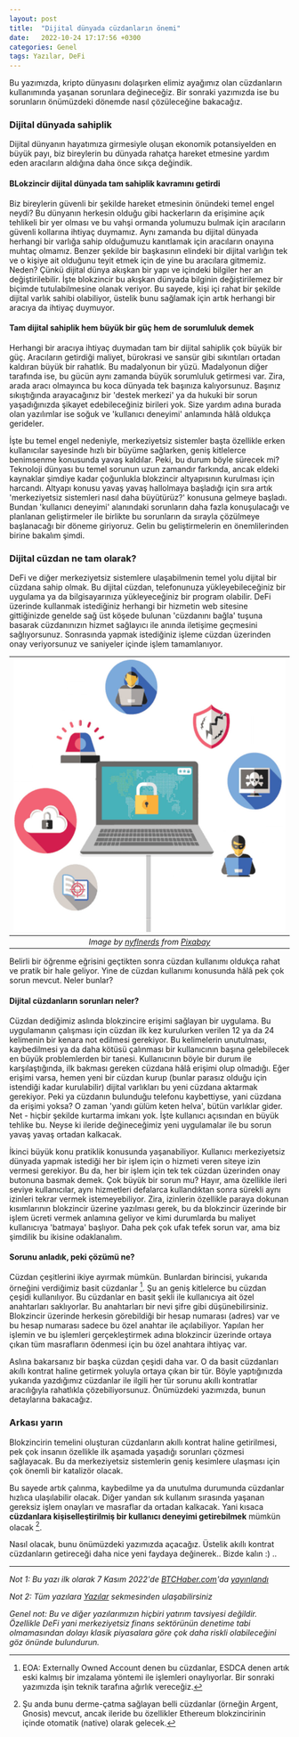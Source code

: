 ```yaml
---
layout: post
title:  "Dijital dünyada cüzdanların önemi"
date:   2022-10-24 17:17:56 +0300
categories: Genel
tags: Yazılar, DeFi
---
```


Bu yazımızda, kripto dünyasını dolaşırken elimiz ayağımız olan cüzdanların kullanımında yaşanan sorunlara değineceğiz. Bir sonraki yazımızda ise bu sorunların önümüzdeki dönemde nasıl çözüleceğine bakacağız. 

### Dijital dünyada sahiplik
Dijital dünyanın hayatımıza girmesiyle oluşan ekonomik potansiyelden en büyük payı, biz bireylerin bu dünyada rahatça hareket etmesine yardım eden aracıların aldığına daha önce sıkça değindik. 

#### BLokzincir dijital dünyada tam sahiplik kavramını getirdi
Biz bireylerin güvenli bir şekilde hareket etmesinin önündeki temel engel neydi? Bu dünyanın herkesin olduğu gibi hackerların da erişimine açık tehlikeli bir yer olması ve bu vahşi ormanda yolumuzu bulmak için aracıların güvenli kollarına ihtiyaç duymamız. Aynı zamanda bu dijital dünyada herhangi bir varlığa sahip olduğumuzu kanıtlamak için aracıların onayına muhtaç olmamız. Benzer şekilde bir başkasının elindeki bir dijital varlığın tek ve o kişiye ait olduğunu teyit etmek için de yine bu aracılara gitmemiz. Neden? Çünkü dijital dünya akışkan bir yapı ve içindeki bilgiler her an değiştirilebilir. İşte blokzincir bu akışkan dünyada bilginin değiştirilemez bir biçimde tutulabilmesine olanak veriyor. Bu sayede, kişi içi rahat bir şekilde dijital varlık sahibi olabiliyor, üstelik bunu sağlamak için artık herhangi bir aracıya da ihtiyaç duymuyor.

#### Tam dijital sahiplik hem büyük bir güç hem de sorumluluk demek
Herhangi bir aracıya ihtiyaç duymadan tam bir dijital sahiplik çok büyük bir güç. Aracıların getirdiği maliyet, bürokrasi ve sansür gibi sıkıntıları ortadan kaldıran büyük bir rahatlık. Bu madalyonun bir yüzü. Madalyonun diğer tarafında ise, bu gücün aynı zamanda büyük sorumluluk getirmesi var. Zira, arada aracı olmayınca bu koca dünyada tek başınıza kalıyorsunuz. Başınız sıkıştığında arayacağınız bir 'destek merkezi' ya da hukuki bir sorun yaşadığınızda şikayet edebileceğiniz birileri yok. Size yardım adına burada olan yazılımlar ise soğuk ve 'kullanıcı deneyimi' anlamında hâlâ oldukça gerideler. 

İşte bu temel engel nedeniyle, merkeziyetsiz sistemler başta özellikle erken kullanıcılar sayesinde hızlı bir büyüme sağlarken, geniş kitlelerce benimsenme konusunda yavaş kaldılar. Peki, bu durum böyle sürecek mi? Teknoloji dünyası bu temel sorunun uzun zamandır farkında, ancak eldeki kaynaklar şimdiye kadar çoğunlukla blokzincir altyapısının  kurulması için harcandı. Altyapı konusu yavaş yavaş hallolmaya başladığı için sıra artık 'merkeziyetsiz sistemleri nasıl daha büyütürüz?' konusuna gelmeye başladı. Bundan 'kullanıcı deneyimi' alanındaki sorunların daha fazla konuşulacağı ve planlanan geliştirmeler ile birlikte bu sorunların da sırayla çözülmeye başlanacağı bir döneme giriyoruz. Gelin bu geliştirmelerin en önemlilerinden birine bakalım şimdi. 

### Dijital cüzdan ne tam olarak?

DeFi ve diğer merkeziyetsiz sistemlere ulaşabilmenin temel yolu dijital bir cüzdana sahip olmak. Bu dijital cüzdan, telefonunuza yükleyebileceğiniz bir uygulama ya da bilgisayarınıza yükleyeceğiniz bir program olabilir. DeFi üzerinde kullanmak istediğiniz herhangi bir hizmetin web sitesine gittiğinizde genelde sağ üst köşede bulunan 'cüzdanını bağla' tuşuna basarak cüzdanınızın hizmet sağlayıcı ile anında iletişime geçmesini sağlıyorsunuz. Sonrasında yapmak istediğiniz işleme cüzdan üzerinden onay veriyorsunuz ve saniyeler içinde işlem tamamlanıyor. 

| ![computer_world](/assets/computer-repair-west-palm-beach-7159959_800.jpg)|
|:--:| 
| *Image by [nyflnerds](https://pixabay.com/users/nyflnerds-26200440/) from [Pixabay](https://pixabay.com/)*|

Belirli bir öğrenme eğrisini geçtikten sonra cüzdan kullanımı oldukça rahat ve pratik bir hale geliyor. Yine de cüzdan kullanımı konusunda hâlâ pek çok sorun mevcut. Neler bunlar? 

#### Dijital cüzdanların sorunları neler?
Cüzdan dediğimiz aslında blokzincire erişimi sağlayan bir uygulama. Bu uygulamanın çalışması için cüzdan ilk kez kurulurken verilen 12 ya da 24 kelimenin bir kenara not edilmesi gerekiyor. Bu kelimelerin unutulması, kaybedilmesi ya da daha kötüsü çalınması bir kullanıcının başına gelebilecek en büyük problemlerden bir tanesi. Kullanıcının  böyle bir durum ile karşılaştığında, ilk bakması gereken cüzdana hâlâ erişimi olup olmadığı. Eğer erişimi varsa, hemen yeni bir cüzdan kurup (bunlar parasız olduğu için istendiği kadar kurulabilir) dijital varlıkları bu yeni cüzdana aktarmak gerekiyor. Peki ya cüzdanın bulunduğu telefonu kaybettiyse, yani cüzdana da erişimi yoksa? O zaman 'yandı gülüm keten helva', bütün varlıklar gider. Net - hiçbir şekilde kurtarma imkanı yok. İşte kullanıcı açısından en büyük tehlike bu. Neyse ki ileride değineceğimiz yeni uygulamalar ile bu sorun yavaş yavaş ortadan kalkacak.

İkinci büyük konu pratiklik konusunda yaşanabiliyor. Kullanıcı merkeziyetsiz dünyada yapmak istediği her bir işlem için o hizmeti veren siteye izin vermesi gerekiyor. Bu da, her bir işlem için tek tek cüzdan üzerinden onay butonuna basmak demek. Çok büyük bir sorun mu? Hayır, ama özellikle ileri seviye kullanıcılar, aynı hizmetleri defalarca kullandıktan sonra sürekli aynı izinleri tekrar vermek istemeyebiliyor. Zira, izinlerin özellikle paraya dokunan kısımlarının blokzincir üzerine yazılması gerek, bu da blokzincir üzerinde bir işlem ücreti vermek anlamına geliyor ve kimi durumlarda bu maliyet kullanıcıya 'batmaya' başlıyor. Daha pek çok ufak tefek sorun var, ama biz şimdilik bu ikisine odaklanalım. 

#### Sorunu anladık, peki çözümü ne?
Cüzdan çeşitlerini ikiye ayırmak mümkün. Bunlardan birincisi, yukarıda örneğini verdiğimiz basit cüzdanlar [^1]. Şu an geniş kitlelerce bu cüzdan çeşidi kullanılıyor. Bu cüzdanlar en basit şekli ile kullanıcıya ait özel anahtarları saklıyorlar. Bu anahtarları bir nevi şifre gibi düşünebilirsiniz. Blokzincir üzerinde herkesin görebildiği bir hesap numarası (adres) var ve bu hesap numarası sadece bu özel anahtar ile açılabiliyor. Yapılan her işlemin ve bu işlemleri gerçekleştirmek adına blokzincir üzerinde ortaya çıkan tüm masrafların ödenmesi için bu özel anahtara ihtiyaç var.

Aslına bakarsanız bir başka cüzdan çeşidi daha var. O da basit cüzdanları akıllı kontrat haline getirmek yoluyla ortaya çıkan bir tür. Böyle yaptığınızda yukarıda yazdığımız cüzdanlar ile ilgili her tür sorunu akıllı kontratlar aracılığıyla rahatlıkla çözebiliyorsunuz. Önümüzdeki yazımızda, bunun detaylarına bakacağız. 

### Arkası yarın

Blokzincirin temelini oluşturan cüzdanların akıllı kontrat haline getirilmesi, pek çok insanın özellikle ilk aşamada yaşadığı sorunları çözmesi sağlayacak. Bu da merkeziyetsiz sistemlerin geniş kesimlere ulaşması için çok önemli bir katalizör olacak. 

Bu sayede artık çalınma, kaybedilme ya da unutulma durumunda cüzdanlar hızlıca ulaşılabilir olacak. Diğer yandan sık kullanım sırasında yaşanan gereksiz işlem onayları ve masraflar da ortadan kalkacak. Yani kısaca **cüzdanlara kişiselleştirilmiş bir kullanıcı deneyimi getirebilmek** mümkün olacak [^2].

Nasıl olacak, bunu önümüzdeki yazımızda açacağız. Üstelik akıllı kontrat cüzdanların getireceği daha nice yeni faydaya değinerek.. Bizde kalın :) .. 

[^1]: EOA: Externally Owned Account denen bu cüzdanlar, ESDCA denen artık eski kalmış bir imzalama yöntemi ile işlemleri onaylıyorlar. Bir sonraki yazımızda işin teknik tarafına ağırlık vereceğiz. 

[^2]: Şu anda bunu derme-çatma sağlayan belli cüzdanlar (örneğin Argent, Gnosis) mevcut, ancak ileride bu özellikler Ethereum blokzincirinin içinde otomatik (native) olarak gelecek. 

---

*Not 1: Bu yazı ilk olarak 7 Kasım 2022'de [BTCHaber.com](https://www.btchaber.com/)'da [yayınlandı]()*

*Not 2: Tüm yazılara [Yazılar](/articles/) sekmesinden ulaşabilirsiniz*

*Genel not: Bu ve diğer yazılarımızın hiçbiri yatırım tavsiyesi değildir. Özellikle DeFi yani merkeziyetsiz finans sektörünün denetime tabi olmamasından dolayı klasik piyasalara göre çok daha riskli olabileceğini göz önünde bulundurun.*
